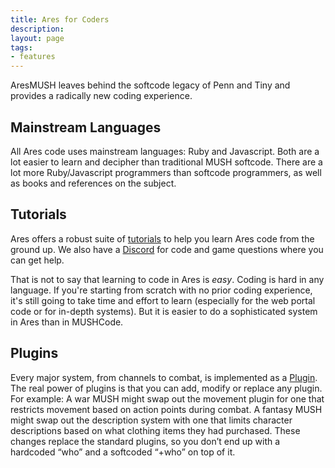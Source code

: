 ```yaml
---
title: Ares for Coders
description: 
layout: page
tags:
- features
---
```


AresMUSH leaves behind the softcode legacy of Penn and Tiny and provides a radically new coding experience. 

## Mainstream Languages

All Ares code uses mainstream languages: Ruby and Javascript.  Both are a lot easier to learn and decipher than traditional MUSH softcode. There are a lot more Ruby/Javascript programmers than softcode programmers, as well as books and references on the subject.

## Tutorials

Ares offers a robust suite of [tutorials](/tutorials/code) to help you learn Ares code from the ground up. We also have a [Discord](/feedback.html) for code and game questions where you can get help.

That is not to say that learning to code in Ares is *easy*. Coding is hard in any language. If you're starting from scratch with no prior coding experience, it's still going to take time and effort to learn (especially for the web portal code or for in-depth systems).  But it is easier to do a sophisticated system in Ares than in MUSHCode.

## Plugins

Every major system, from channels to combat, is implemented as a [Plugin](/features/ares-for-admins.html).  The real power of plugins is that you can add, modify or replace any plugin. For example: A war MUSH might swap out the movement plugin for one that restricts movement based on action points during combat. A fantasy MUSH might swap out the description system with one that limits character descriptions based on what clothing items they had purchased. These changes replace the standard plugins, so you don’t end up with a hardcoded “who” and a softcoded “+who” on top of it.
